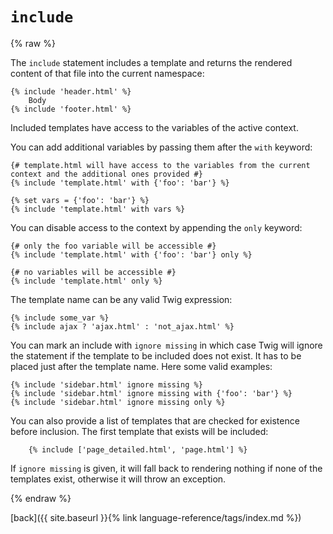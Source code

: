 `include`
=========

{% raw %}

The `include` statement includes a template and returns the rendered content of that file into the current namespace:

````twig
{% include 'header.html' %}
    Body
{% include 'footer.html' %}
````

Included templates have access to the variables of the active context.

You can add additional variables by passing them after the `with` keyword:

````twig
{# template.html will have access to the variables from the current context and the additional ones provided #}
{% include 'template.html' with {'foo': 'bar'} %}

{% set vars = {'foo': 'bar'} %}
{% include 'template.html' with vars %}
````

You can disable access to the context by appending the `only` keyword:

````twig
{# only the foo variable will be accessible #}
{% include 'template.html' with {'foo': 'bar'} only %}
````

````twig
{# no variables will be accessible #}
{% include 'template.html' only %}
````

The template name can be any valid Twig expression:

````twig
{% include some_var %}
{% include ajax ? 'ajax.html' : 'not_ajax.html' %}
````

You can mark an include with `ignore missing` in which case Twig will ignore the statement if the template to be included does not exist. It has to be placed just after the template name. Here some valid examples:

````twig
{% include 'sidebar.html' ignore missing %}
{% include 'sidebar.html' ignore missing with {'foo': 'bar'} %}
{% include 'sidebar.html' ignore missing only %}
````

You can also provide a list of templates that are checked for existence before inclusion. The first template that exists will be included:

````twig
    {% include ['page_detailed.html', 'page.html'] %}
````

If `ignore missing` is given, it will fall back to rendering nothing if none of the templates exist, otherwise it will throw an exception.

{% endraw %}

[back]({{ site.baseurl }}{% link language-reference/tags/index.md %})
